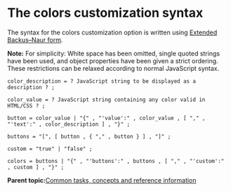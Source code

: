 # The colors customization syntax

The syntax for the colors customization option is written using [Extended Backus–Naur form](https://en.wikipedia.org/wiki/Extended_Backus%E2%80%93Naur_form).

**Note:** For simplicity: White space has been omitted, single quoted strings have been used, and object properties have been given a strict ordering. These restrictions can be relaxed according to normal JavaScript syntax.

```
color_description = ? JavaScript string to be displayed as a description ? ;

color_value = ? JavaScript string containing any color valid in HTML/CSS ? ;

button = color_value | "{" , "'value':" , color_value , [ "," , "'text':" , color_description ] , "}" ;

buttons = "[", [ button , { "," , button } ] , "]" ;

custom = "true" | "false" ;

colors = buttons | "{" , "'buttons':" , buttons , [ "," , "'custom':" , custom ] , "}" ;
```

**Parent topic:**[Common tasks, concepts and reference information](../../install/tiny_editors/r_appendix.md)


